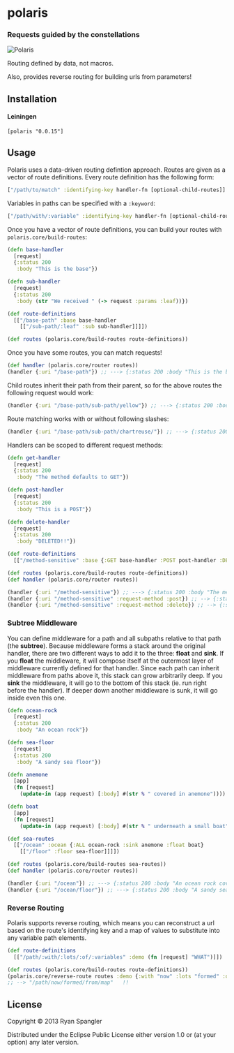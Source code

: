 # polaris

### Requests guided by the constellations

![Polaris](http://upload.wikimedia.org/wikipedia/commons/thumb/3/31/Night_Photography.jpg/960px-Night_Photography.jpg)

Routing defined by data, not macros.

Also, provides reverse routing for building urls from parameters!

## Installation

#### Leiningen

    [polaris "0.0.15"]

## Usage

Polaris uses a data-driven routing defintion approach.  Routes are given as a
vector of route definitions.  Every route definition has the following form:

```clj
["/path/to/match" :identifying-key handler-fn [optional-child-routes]]
```

Variables in paths can be specified with a `:keyword`:

```clj
["/path/with/:variable" :identifying-key handler-fn [optional-child-routes]]
```

Once you have a vector of route definitions, you can build your routes with `polaris.core/build-routes`:

```clj
(defn base-handler
  [request]
  {:status 200
   :body "This is the base"})

(defn sub-handler
  [request]
  {:status 200
   :body (str "We received " (-> request :params :leaf))})

(def route-definitions
  [["/base-path" :base base-handler
    [["/sub-path/:leaf" :sub sub-handler]]]])

(def routes (polaris.core/build-routes route-definitions))
```

Once you have some routes, you can match requests!

```clj
(def handler (polaris.core/router routes))
(handler {:uri "/base-path"}) ;; ---> {:status 200 :body "This is the base"}
```

Child routes inherit their path from their parent, so for the above routes the
following request would work:

```clj
(handler {:uri "/base-path/sub-path/yellow"}) ;; ---> {:status 200 :body "We received yellow"}
```

Route matching works with or without following slashes:

```clj
(handler {:uri "/base-path/sub-path/chartreuse/"}) ;; ---> {:status 200 :body "We received chartreuse"}
```

Handlers can be scoped to different request methods:

```clj
(defn get-handler
  [request]
  {:status 200
   :body "The method defaults to GET"})

(defn post-handler
  [request]
  {:status 200
   :body "This is a POST"})

(defn delete-handler
  [request]
  {:status 200
   :body "DELETED!!"})

(def route-definitions
  [["/method-sensitive" :base {:GET base-handler :POST post-handler :DELETE delete-handler}]])

(def routes (polaris.core/build-routes route-definitions))
(def handler (polaris.core/router routes))

(handler {:uri "/method-sensitive"}) ;; ---> {:status 200 :body "The method defaults to GET"}
(handler {:uri "/method-sensitive" :request-method :post}) ;; --> {:status 200 :body "This is a POST"}
(handler {:uri "/method-sensitive" :request-method :delete}) ;; --> {:status 200 :body "DELETED!!"}
```

### Subtree Middleware

You can define middleware for a path and all subpaths relative to that path (the **subtree**).  Because middleware forms a stack around the original handler, there are two different ways to add it to the three:  **float** and **sink**.  If you **float** the middleware, it will compose itself at the outermost layer of middleware currently defined for that handler.  Since each path can inherit middleware from paths above it, this stack can grow arbitrarily deep.  If you **sink** the middleware, it will go to the bottom of this stack (ie. run right before the handler).  If deeper down another middleware is sunk, it will go inside even this one.  

```clj
(defn ocean-rock
  [request]
  {:status 200
   :body "An ocean rock"})

(defn sea-floor
  [request]
  {:status 200
   :body "A sandy sea floor"})

(defn anemone
  [app]
  (fn [request]
    (update-in (app request) [:body] #(str % " covered in anemone"))))

(defn boat
  [app]
  (fn [request]
    (update-in (app request) [:body] #(str % " underneath a small boat"))))

(def sea-routes
  [["/ocean" :ocean {:ALL ocean-rock :sink anemone :float boat}
    [["/floor" :floor sea-floor]]]])

(def routes (polaris.core/build-routes sea-routes))
(def handler (polaris.core/router routes))

(handler {:uri "/ocean"}) ;; ---> {:status 200 :body "An ocean rock covered in anemone underneath a small boat"}
(handler {:uri "/ocean/floor"}) ;; ---> {:status 200 :body "A sandy sea floor covered in anemone underneath a small boat"}
```

### Reverse Routing

Polaris supports reverse routing, which means you can reconstruct a url based on
the route's identifying key and a map of values to substitute into any variable
path elements.

```clj
(def route-definitions
  [["/path/:with/:lots/:of/:variables" :demo (fn [request] "WHAT")]])

(def routes (polaris.core/build-routes route-definitions))
(polaris.core/reverse-route routes :demo {:with "now" :lots "formed" :of "from" :variables "map"})
;; --> "/path/now/formed/from/map"   !!
```

## License

Copyright © 2013 Ryan Spangler

Distributed under the Eclipse Public License either version 1.0 or (at
your option) any later version.
